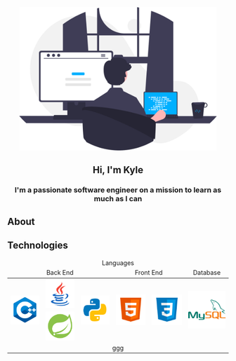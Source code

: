 <div id="header" align="center">
    <img src="images/programmer.svg" width="450px" alt="programmer">
    <h2>Hi, I'm Kyle</h2>
</div>

<h3 align="center">I'm a passionate software engineer on a mission to learn as much as I can</h3>

## About

## Technologies
<div id="technologies" align="center">
    <table>
        <thead align="center">
            <tr>
            <td colspan="6" style="bakcground-color: red;">Languages</td>
            </tr>
            <tr>
            <td colspan="3">Back End</td>
            <td colspan="2">Front End</td>
            <td>Database</td>
            </tr>
        </thead>
        <tbody align="center">
            <tr>
                <td rowspan="3"><a href="https://cppinstitute.org/"><img src="images/logos/c++.svg"></a></td>
                <td><a href="https://www.oracle.com/java/"><img src="images/logos/java.svg"></a></td>
                <td rowspan="3"><a href="https://www.python.org/"><img src="images/logos/python.svg"></a></td>
                <td rowspan="3"><a href="https://html.spec.whatwg.org/multipage/"><img src="images/logos/html.svg"></a></td>
                <td rowspan="3"><a href="https://www.w3.org/Style/CSS/Overview.en.html"><img src="images/logos/css.svg"></a></td>
                <td rowspan="3"><a href="https://www.mysql.com/"><img src="images/logos/mysql.svg"></a></td>
            </tr>
            <tr>
                <td><a href="https://spring.io/"><img src="images/logos/spring.svg"></a></td>
            </tr>
            <tr></tr>
            <tr>
                <td colspan="6">ggg</td>
            </tr>
        </tbody>
    </table>
</div>

